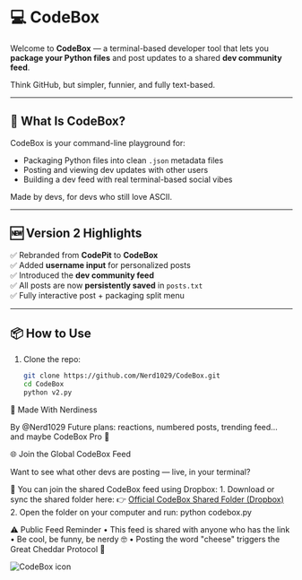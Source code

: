 # 💻 CodeBox

Welcome to **CodeBox** — a terminal-based developer tool that lets you **package your Python files** and post updates to a shared **dev community feed**.

Think GitHub, but simpler, funnier, and fully text-based.

---

## 🚀 What Is CodeBox?

CodeBox is your command-line playground for:
- Packaging Python files into clean `.json` metadata files
- Posting and viewing dev updates with other users
- Building a dev feed with real terminal-based social vibes

Made by devs, for devs who still love ASCII.

---

## 🆕 Version 2 Highlights

✅ Rebranded from **CodePit** to **CodeBox**  
✅ Added **username input** for personalized posts  
✅ Introduced the **dev community feed**  
✅ All posts are now **persistently saved** in `posts.txt`  
✅ Fully interactive post + packaging split menu

---

## 📦 How to Use

1. Clone the repo:
   ```bash
   git clone https://github.com/Nerd1029/CodeBox.git
   cd CodeBox
   python v2.py

🧠 Made With Nerdiness

By @Nerd1029
Future plans: reactions, numbered posts, trending feed… and maybe CodeBox Pro 👀

🌐 Join the Global CodeBox Feed

Want to see what other devs are posting — live, in your terminal?

🧠 You can join the shared CodeBox feed using Dropbox:
	1.	Download or sync the shared folder here:
👉 [Official CodeBox Shared Folder (Dropbox)](https://www.dropbox.com/scl/fo/ryjr9xno6k0cyr7mxuzv9/AFvtM0d5Y9DwY3E0Ij8DDT0?rlkey=vt6grg5lvo5dcg7jwrt4daolq&st=c3fg7bym&dl=0)
	2.	Open the folder on your computer and run:
       python codebox.py

⚠️ Public Feed Reminder
	•	This feed is shared with anyone who has the link
	•	Be cool, be funny, be nerdy 🤓
	•	Posting the word "cheese" triggers the Great Cheddar Protocol 🧀

![CodeBox icon](https://github.com/user-attachments/assets/dd0fb0af-d7fa-44c3-9058-d681e6fa56e9)
